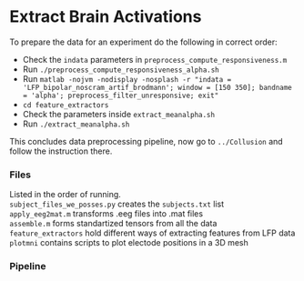 Extract Brain Activations
=========================

To prepare the data for an experiment do the following in correct order:  

* Check the `indata` parameters in `preprocess_compute_responsiveness.m`
* Run `./preprocess_compute_responsiveness_alpha.sh`
* Run `matlab -nojvm -nodisplay -nosplash -r "indata = 'LFP_bipolar_noscram_artif_brodmann'; window = [150 350]; bandname = 'alpha'; preprocess_filter_unresponsive; exit"`
* `cd feature_extractors`
* Check the parameters inside `extract_meanalpha.sh`
* Run `./extract_meanalpha.sh`

This concludes data preprocessing pipeline, now go to `../Collusion` and follow the instruction there.

### Files
Listed in the order of running.  
`subject_files_we_posses.py` creates the `subjects.txt` list  
`apply_eeg2mat.m` transforms .eeg files into .mat files  
`assemble.m` forms standartized tensors from all the data  
`feature_extractors` hold different ways of extracting features from LFP data
`plotmni` contains scripts to plot electode positions in a 3D mesh


### Pipeline
